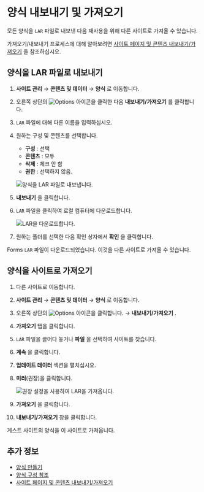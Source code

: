 # 양식 내보내기 및 가져오기

모든 양식을 `LAR` 파일로 내보낸 다음 재사용을 위해 다른 사이트로 가져올 수 있습니다.

가져오기/내보내기 프로세스에 대해 알아보려면 [사이트 페이지 및 콘텐츠 내보내기/가져오기](../../../site-building/sites/exporting-importing-site-pages-and-content.md) 을 참조하십시오.

## 양식을 LAR 파일로 내보내기

1. **사이트 관리** &rarr; **콘텐츠 및 데이터** &rarr; **양식** 로 이동합니다.
1. 오른쪽 상단의 ![Options](../../../images/icon-options.png) 아이콘을 클릭한 다음 **내보내기/가져오기** 를 클릭합니다.
1. `LAR` 파일에 대해 다른 이름을 입력하십시오.
1. 원하는 구성 및 콘텐츠를 선택합니다.

    * **구성** : 선택
    * **콘텐츠** : 모두
    * **삭제** : 체크 안 함
    * **권한** : 선택하지 않음.

    ![양식을 LAR 파일로 내보냅니다.](./exporting-and-importing-forms/images/01.png)

1. **내보내기** 을 클릭합니다.
1. `LAR` 파일을 클릭하여 로컬 컴퓨터에 다운로드합니다.

    ![LAR을 다운로드합니다.](./exporting-and-importing-forms/images/02.png)

1. 원하는 폴더를 선택한 다음 확인 상자에서 **확인** 을 클릭합니다.

Forms `LAR` 파일이 다운로드되었습니다. 이것을 다른 사이트로 가져올 수 있습니다.

## 양식을 사이트로 가져오기

1. 다른 사이트로 이동합니다.
1. **사이트 관리** &rarr; **콘텐츠 및 데이터** &rarr; **양식** 로 이동합니다.
1. 오른쪽 상단의 ![Options](../../../images/icon-options.png) 아이콘을 클릭합니다. &rarr; **내보내기/가져오기** .
1. **가져오기** 탭을 클릭합니다.
1. `LAR` 파일을 끌어다 놓거나 **파일** 을 선택하여 사이트를 찾습니다.
1. **계속** 을 클릭합니다.
1. **업데이트 데이터** 섹션을 펼치십시오.
1. **미러**(권장)을 클릭합니다.

   ![권장 설정을 사용하여 LAR을 가져옵니다.](./exporting-and-importing-forms/images/03.png)

1. **가져오기** 을 클릭합니다.
1. **내보내기/가져오기** 창을 클릭합니다.

게스트 사이트의 양식을 이 사이트로 가져옵니다.

## 추가 정보

* [양식 만들기](./creating-forms.md)
* [양식 구성 참조](./forms-configuration-reference.md)
* [사이트 페이지 및 콘텐츠 내보내기/가져오기](../../../site-building/sites/exporting-importing-site-pages-and-content.md)
